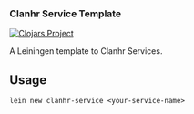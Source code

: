 ### Clanhr Service Template

[![Clojars Project](http://clojars.org/clanhr-service/lein-template/latest-version.svg)](http://clojars.org/clanhr-service/lein-template)

A Leiningen template to Clanhr Services.

Usage
-----

```
lein new clanhr-service <your-service-name>
```
